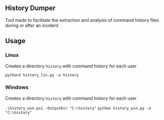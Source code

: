 ## History Dumper 
Tool made to facilitate the extraction and analysis of command history files during or after an incident

## Usage
### Linux
Creates a directory `history` with command history for each user

`python3 history_lin.py -o history` 

### Windows
Creates a directory `history` with command history for each user

`.\history_win.ps1 -OutputDir "C:\history"`
`python history_win.py -o "C:\history"`
